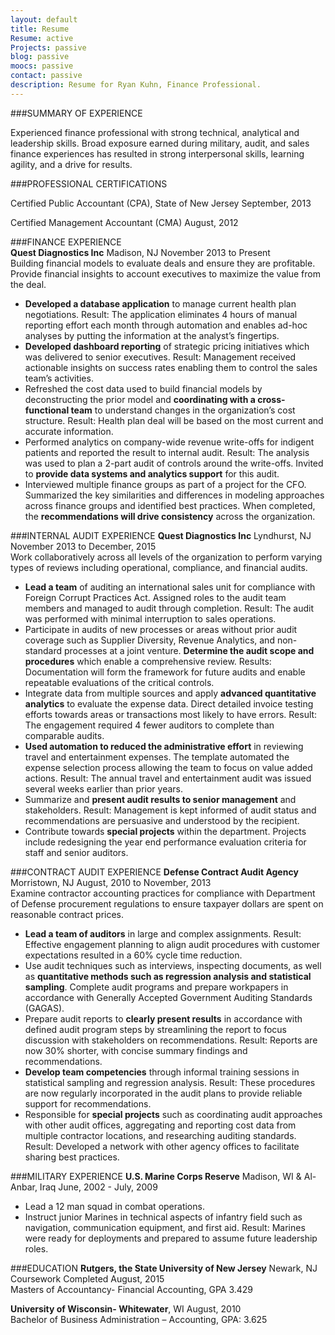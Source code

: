 ```yaml
---
layout: default
title: Resume
Resume: active
Projects: passive
blog: passive
moocs: passive
contact: passive
description: Resume for Ryan Kuhn, Finance Professional.
---
```


###SUMMARY OF EXPERIENCE

Experienced finance professional with strong technical, analytical and leadership skills. 
Broad exposure earned during military, audit, and sales finance experiences has resulted in strong interpersonal skills, learning agility, and a drive for results.  

###PROFESSIONAL CERTIFICATIONS  

Certified Public Accountant (CPA), State of New Jersey September, 2013  

Certified Management Accountant (CMA) August, 2012  

###FINANCE EXPERIENCE  
**Quest Diagnostics Inc** Madison, NJ November 2013 to Present  
Building financial models to evaluate deals and ensure they are profitable. 
Provide financial insights to account executives to maximize the value from the deal. 

- **Developed a database application** to manage current health plan negotiations. 
Result: The application eliminates 4 hours of manual reporting effort each month through automation and enables ad-hoc analyses by putting the information at the analyst’s fingertips.  
- **Developed dashboard reporting** of strategic pricing initiatives which was delivered to senior executives. 
Result: Management received actionable insights on success rates enabling them to control the sales team’s activities. 
- Refreshed the cost data used to build financial models by deconstructing the prior model and **coordinating with a cross-functional team** to understand changes in the organization’s cost structure. 
Result: Health plan deal will be based on the most current and accurate information.  
- Performed analytics on company-wide revenue write-offs for indigent patients and reported the result to internal audit. 
Result: The analysis was used to plan a 2-part audit of controls around the write-offs. 
Invited to **provide data systems and analytics support** for this audit.
- Interviewed multiple finance groups as part of a project for the CFO. 
Summarized the key similarities and differences in modeling approaches across finance groups and identified best practices. 
When completed, the **recommendations will drive consistency** across the organization. 

###INTERNAL AUDIT EXPERIENCE
**Quest Diagnostics Inc** Lyndhurst, NJ November 2013 to December, 2015  
Work collaboratively across all levels of the organization to perform varying types of reviews including operational, compliance, and financial audits.

- **Lead a team** of auditing an international sales unit for compliance with Foreign Corrupt Practices Act. 
Assigned roles to the audit team members and managed to audit through completion. 
Result: The audit was performed with minimal interruption to sales operations. 
- Participate in audits of new processes or areas without prior audit coverage such as Supplier Diversity, Revenue Analytics, and non-standard processes at a joint venture. 
**Determine the audit scope and procedures** which enable a comprehensive review. 
Results: Documentation will form the framework for future audits and enable repeatable evaluations of the critical controls.
- Integrate data from multiple sources and apply **advanced quantitative analytics** to evaluate the expense data. 
Direct detailed invoice testing efforts towards areas or transactions most likely to have errors. 
Result:  The engagement required 4 fewer auditors to complete than comparable audits. 
- **Used automation to reduced the administrative effort** in reviewing travel and entertainment expenses. 
The template automated the expense selection process allowing the team to focus on value added actions. 
Result: The annual travel and entertainment audit was issued several weeks earlier than prior years.
- Summarize and **present audit results to senior management** and stakeholders. 
Result: Management is kept informed of audit status and recommendations are persuasive and understood by the recipient.
- Contribute towards **special projects** within the department. 
Projects include redesigning the year end performance evaluation criteria for staff and senior auditors.

###CONTRACT AUDIT EXPERIENCE
**Defense Contract Audit Agency** Morristown, NJ August, 2010 to November, 2013  
Examine contractor accounting practices for compliance with Department of Defense procurement regulations to ensure taxpayer dollars are spent on reasonable contract prices. 

- **Lead a team of auditors** in large and complex assignments. 
Result: Effective engagement planning to align audit procedures with customer expectations resulted in a 60% cycle time reduction.   
- Use audit techniques such as interviews, inspecting documents, as well as **quantitative methods such as regression analysis and statistical sampling**. 
Complete audit programs and prepare workpapers in accordance with Generally Accepted Government Auditing Standards (GAGAS).  
- Prepare audit reports to **clearly present results** in accordance with defined audit program steps by streamlining the report to focus discussion with stakeholders on recommendations. 
Result: Reports are now 30% shorter, with concise summary findings and recommendations.
- **Develop team competencies** through informal training sessions in statistical sampling and regression analysis. 
Result: These procedures are now regularly incorporated in the audit plans to provide reliable support for recommendations.  
- Responsible for **special projects** such as coordinating audit approaches with other audit offices, aggregating and reporting cost data from multiple contractor locations, and researching auditing standards. 
Result:  Developed a network with other agency offices to facilitate sharing best practices.    

###MILITARY EXPERIENCE
**U.S. Marine Corps Reserve** Madison, WI & Al-Anbar, Iraq June, 2002 - July, 2009

- Lead a 12 man squad in combat operations.  
- Instruct junior Marines in technical aspects of infantry field such as navigation, communication equipment, and first aid. 
Result: Marines were ready for deployments and prepared to assume future leadership roles.

###EDUCATION
**Rutgers, the State University of New Jersey** Newark, NJ Coursework Completed August, 2015  
Masters of Accountancy- Financial Accounting, GPA 3.429 

**University of Wisconsin- Whitewater**, WI August, 2010  
Bachelor of Business Administration – Accounting, GPA: 3.625

